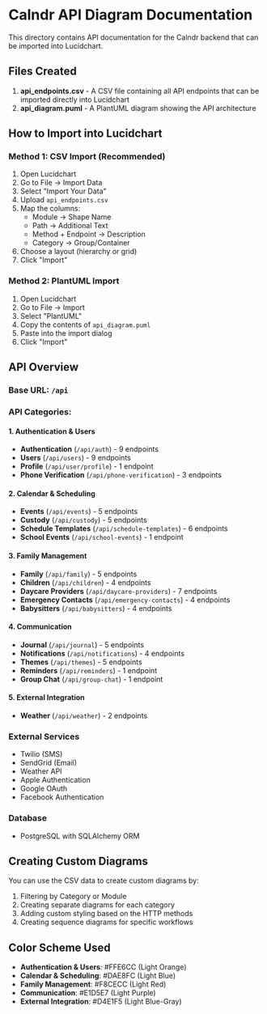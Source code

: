 # Calndr API Diagram Documentation

This directory contains API documentation for the Calndr backend that can be imported into Lucidchart.

## Files Created

1. **api_endpoints.csv** - A CSV file containing all API endpoints that can be imported directly into Lucidchart
2. **api_diagram.puml** - A PlantUML diagram showing the API architecture

## How to Import into Lucidchart

### Method 1: CSV Import (Recommended)
1. Open Lucidchart
2. Go to File → Import Data
3. Select "Import Your Data"
4. Upload `api_endpoints.csv`
5. Map the columns:
   - Module → Shape Name
   - Path → Additional Text
   - Method + Endpoint → Description
   - Category → Group/Container
6. Choose a layout (hierarchy or grid)
7. Click "Import"

### Method 2: PlantUML Import
1. Open Lucidchart
2. Go to File → Import
3. Select "PlantUML"
4. Copy the contents of `api_diagram.puml`
5. Paste into the import dialog
6. Click "Import"

## API Overview

### Base URL: `/api`

### API Categories:

#### 1. Authentication & Users
- **Authentication** (`/api/auth`) - 9 endpoints
- **Users** (`/api/users`) - 9 endpoints
- **Profile** (`/api/user/profile`) - 1 endpoint
- **Phone Verification** (`/api/phone-verification`) - 3 endpoints

#### 2. Calendar & Scheduling
- **Events** (`/api/events`) - 5 endpoints
- **Custody** (`/api/custody`) - 5 endpoints
- **Schedule Templates** (`/api/schedule-templates`) - 6 endpoints
- **School Events** (`/api/school-events`) - 1 endpoint

#### 3. Family Management
- **Family** (`/api/family`) - 5 endpoints
- **Children** (`/api/children`) - 4 endpoints
- **Daycare Providers** (`/api/daycare-providers`) - 7 endpoints
- **Emergency Contacts** (`/api/emergency-contacts`) - 4 endpoints
- **Babysitters** (`/api/babysitters`) - 4 endpoints

#### 4. Communication
- **Journal** (`/api/journal`) - 5 endpoints
- **Notifications** (`/api/notifications`) - 4 endpoints
- **Themes** (`/api/themes`) - 5 endpoints
- **Reminders** (`/api/reminders`) - 1 endpoint
- **Group Chat** (`/api/group-chat`) - 1 endpoint

#### 5. External Integration
- **Weather** (`/api/weather`) - 2 endpoints

### External Services
- Twilio (SMS)
- SendGrid (Email)
- Weather API
- Apple Authentication
- Google OAuth
- Facebook Authentication

### Database
- PostgreSQL with SQLAlchemy ORM

## Creating Custom Diagrams

You can use the CSV data to create custom diagrams by:
1. Filtering by Category or Module
2. Creating separate diagrams for each category
3. Adding custom styling based on the HTTP methods
4. Creating sequence diagrams for specific workflows

## Color Scheme Used
- **Authentication & Users**: #FFE6CC (Light Orange)
- **Calendar & Scheduling**: #DAE8FC (Light Blue)
- **Family Management**: #F8CECC (Light Red)
- **Communication**: #E1D5E7 (Light Purple)
- **External Integration**: #D4E1F5 (Light Blue-Gray)
